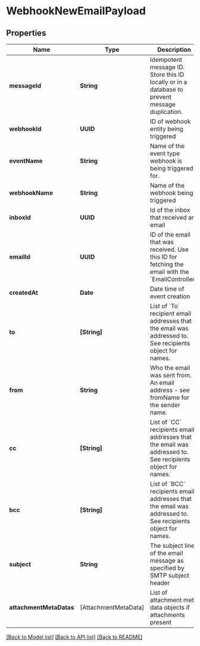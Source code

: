 # WebhookNewEmailPayload

## Properties
Name | Type | Description | Notes
------------ | ------------- | ------------- | -------------
**messageId** | **String** | Idempotent message ID. Store this ID locally or in a database to prevent message duplication. | [optional] 
**webhookId** | **UUID** | ID of webhook entity being triggered | [optional] 
**eventName** | **String** | Name of the event type webhook is being triggered for. | [optional] 
**webhookName** | **String** | Name of the webhook being triggered | [optional] 
**inboxId** | **UUID** | Id of the inbox that received an email | [optional] 
**emailId** | **UUID** | ID of the email that was received. Use this ID for fetching the email with the &#x60;EmailController&#x60;. | [optional] 
**createdAt** | **Date** | Date time of event creation | [optional] 
**to** | **[String]** | List of &#x60;To&#x60; recipient email addresses that the email was addressed to. See recipients object for names. | [optional] 
**from** | **String** | Who the email was sent from. An email address - see fromName for the sender name. | [optional] 
**cc** | **[String]** | List of &#x60;CC&#x60; recipients email addresses that the email was addressed to. See recipients object for names. | [optional] 
**bcc** | **[String]** | List of &#x60;BCC&#x60; recipients email addresses that the email was addressed to. See recipients object for names. | [optional] 
**subject** | **String** | The subject line of the email message as specified by SMTP subject header | [optional] 
**attachmentMetaDatas** | [AttachmentMetaData] | List of attachment meta data objects if attachments present | [optional] 

[[Back to Model list]](../README#documentation-for-models) [[Back to API list]](../README#documentation-for-api-endpoints) [[Back to README]](../README)


